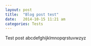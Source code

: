 ```yaml
---
layout: post
title:  "Blog post test"
date:   2014-10-15 11:21 am
categories: Tests
---
```


Test post abcdefghijklmnopqrstuvwzyz
